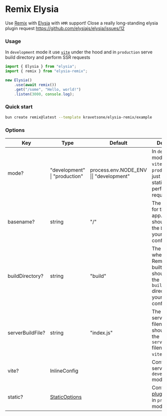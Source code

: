 # Remix Elysia

Use [Remix](https://remix.run/) with [Elysia](https://elysiajs.com/) with `HMR` support! Close a really long-standing elysia plugin request https://github.com/elysiajs/elysia/issues/12

### Usage

In `development` mode it use [`vite`](https://vitejs.dev/guide/api-javascript.html) under the hood and in `production` serve build directory and perform SSR requests

```ts
import { Elysia } from "elysia";
import { remix } from "elysia-remix";

new Elysia()
    .use(await remix())
    .get("/some", "Hello, world!")
    .listen(3000, console.log);
```

### Quick start

```bash
bun create remix@latest --template kravetsone/elysia-remix/example
```

### Options

| Key              | Type                                                 | Default                                 | Description                                                                                                         |
| ---------------- | ---------------------------------------------------- | --------------------------------------- | ------------------------------------------------------------------------------------------------------------------- |
| mode?            | "development" \| "production"                        | process.env.NODE_ENV \|\| "development" | In `development` mode it starts `vite` and in `production` it just served static and perform SSR requests.          |
| basename?        | string                                               | "/"                                     | The base path for the Remix app. This should match the `basename` in your `vite` config.                            |
| buildDirectory?  | string                                               | "build"                                 | The directory where the Remix app is built. This should match the `buildDirectory` directory in your `vite` config. |
| serverBuildFile? | string                                               | "index.js"                              | The Remix server output filename. This should match the `serverBuildFile` filename in your `vite` config.           |
| vite?            | InlineConfig                                         |                                         | Configure `vite` server in `development` mode.                                                                      |
| static?          | [StaticOptions](https://elysiajs.com/plugins/static) |                                         | Configure [static plugin](https://elysiajs.com/plugins/static) options in `production` mode                         |
